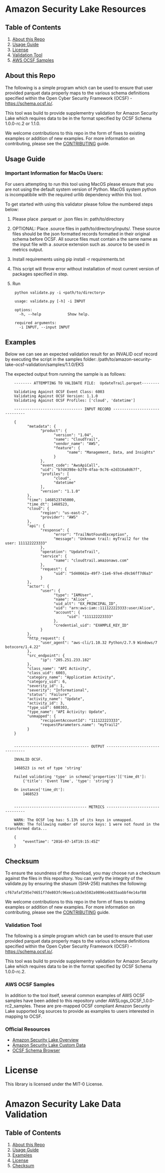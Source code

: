 Amazon Security Lake Resources
========================

## Table of Contents
1. [About this Repo](#About)
2. [Usage Guide](#Usage)
3. [License](#License)
4. [Validation Tool](#Validation)
5. [AWS OCSF Samples](#samples)

## About this Repo <a name="About"></a>

The following is a simple program which can be used to ensure that user provided parquet data properly maps to the various schema definitions specified within the Open Cyber Security Framework (OCSF) - https://schema.ocsf.io/. 

This tool was build to provide supplementry validation for Amazon Security Lake which requires data to be in the format specified by OCSF Schema 1.0.0-rc.2 or 1.1.0.

We welcome contributions to this repo in the form of fixes to existing examples or addition of new examples. For more information on contributing, please see the [CONTRIBUTING](https://github.com/aws-samples/amazon-security-lake/blob/main/CONTRIBUTING.md) guide.


## Usage Guide <a name="Usage"></a>

### Important Information for MacOs Users:
For users attempting to run this tool using MacOS please ensure that you are not using the default system version of Python. MacOS system python is incompatibile with the required urllib dependency within this tool.

To get started with using this validator please follow the numbered steps below:

1. Please place .parquet or .json files in: path/to/directory

2. OPTIONAL: Place .source files in path/to/directory/inputs/. These source files should be the json formatted records formatted in their original schema before OCSF. All source files must contain a the same name as the input file with a .source extension such as <inputfilename>.source to be used in metrics output. 
    
3. Install requirements using 
        pip install -r requirements.txt

4. This script will throw error without installation of most current version of packages specified in step.

5. Run

		python validate.py -i <path/to/directory>
		
		usage: validate.py [-h] -i INPUT

		options:
		  -h, --help            Show help.

		required arguments:
		  -i INPUT, --input INPUT
		

## Examples <a name="Examples"></a>

Below we can see an expected validation result for an INVALID ocsf record by executing the script in the samples folder: /path/to/amazon-security-lake-ocsf-validation/samples/1.1.0/EKS

The expected output from running the sample is as follows:

		-------- ATTEMPTING TO VALIDATE FILE:  UpdateTrail.parquet--------

		Validating Against OCSF Event Class: 6003
		Validating Against OCSF Version: 1.1.0
		Validating Against OCSF Profiles: ['cloud', 'datetime']

		------------------------------- INPUT RECORD ------------------------------

		{
			  "metadata": {
					"product": {
						  "version": "1.04",
						  "name": "CloudTrail",
						  "vendor_name": "AWS",
						  "feature": {
								"name": "Management, Data, and Insights"
						  }
					},
					"event_code": "AwsApiCall",
					"uid": "b7d4398e-b2f0-4faa-9c76-e2d316a8d67f",
					"profiles": [
						  "cloud",
						  "datetime"
					],
					"version": "1.1.0"
			  },
			  "time": 1468523745000,
			  "time_dt": 1468523,
			  "cloud": {
					"region": "us-east-2",
					"provider": "AWS"
			  },
			  "api": {
					"response": {
						  "error": "TrailNotFoundException",
						  "message": "Unknown trail: myTrail2 for the user: 111122223333"
					},
					"operation": "UpdateTrail",
					"service": {
						  "name": "cloudtrail.amazonaws.com"
					},
					"request": {
						  "uid": "5d40662a-49f7-11e6-97e4-d9cb6ff7d6a3"
					}
			  },
			  "actor": {
					"user": {
						  "type": "IAMUser",
						  "name": "Alice",
						  "uid_alt": "EX_PRINCIPAL_ID",
						  "uid": "arn:aws:iam::111122223333:user/Alice",
						  "account": {
								"uid": "111122223333"
						  },
						  "credential_uid": "EXAMPLE_KEY_ID"
					}
			  },
			  "http_request": {
					"user_agent": "aws-cli/1.10.32 Python/2.7.9 Windows/7 botocore/1.4.22"
			  },
			  "src_endpoint": {
					"ip": "205.251.233.182"
			  },
			  "class_name": "API Activity",
			  "class_uid": 6003,
			  "category_name": "Application Activity",
			  "category_uid": 6,
			  "severity_id": 1,
			  "severity": "Informational",
			  "status": "Failure",
			  "activity_name": "Update",
			  "activity_id": 3,
			  "type_uid": 600303,
			  "type_name": "API Activity: Update",
			  "unmapped": {
					"recipientAccountId": "111122223333",
					"requestParameters.name": "myTrail2"
			  }
		}


		---------------------------------- OUTPUT ---------------------------------

		INVALID OCSF.

		1468523 is not of type 'string'

		Failed validating 'type' in schema['properties']['time_dt']:
			{'title': 'Event Time', 'type': 'string'}

		On instance['time_dt']:
			1468523


		--------------------------------- METRICS ---------------------------------

		WARN: The OCSF log has: 5.13% of its keys in unmapped.
		WARN: The following number of source keys: 1 were not found in the transformed data...

		{
			"eventTime": "2016-07-14T19:15:45Z"
		}



## Checksum <a name="Checksum"></a>

To ensure the soundness of the download, you may choose run a checksum against the files in this repository. You can verify the integrity of the validate.py by ensuring the shasum (SHA-256) matches the following:

	cf67afaf295e74651f7de803fc96ee1cab3e5502a9896ceb835aabbf4e14af88


We welcome contributions to this repo in the form of fixes to existing examples or addition of new examples. For more information on contributing, please see the [CONTRIBUTING](https://github.com/aws-samples/amazon-security-lake/blob/main/CONTRIBUTING.md) guide.

### Validation Tool <a name="Validation"></a>

The following is a simple program which can be used to ensure that user provided parquet data properly maps to the various schema definitions specified within the Open Cyber Security Framework (OCSF) - https://schema.ocsf.io/.

This tool was build to provide supplementry validation for Amazon Security Lake which requires data to be in the format specified by OCSF Schema 1.0.0-rc.2.

### AWS OCSF Samples <a name="samples"></a>

In addition to the tool itself, several common  examples of AWS OCSF samples have been added to this repository under AWSLogs_OCSF_1.0.0-rc2_samples. These are pre-mapped OCSF compliant Amazon Security Lake supported log sources to provide as examples to users interested in mapping to OCSF.

### Official Resources
- [Amazon Security Lake Overview](https://aws.amazon.com/security-lake/)
- [Amazon Security Lake Custom Data](https://docs.aws.amazon.com/security-lake/latest/userguide/custom-sources.html)
- [OCSF Schema Browser](https://schema.ocsf.io/)

# License <a name="License"></a>

This library is licensed under the MIT-0 License.


Amazon Security Lake Data Validation 
========================

## Table of Contents
1. [About this Repo](#About)
2. [Usage Guide](#Usage)
3. [Examples](#Examples)
4. [License](#License)
5. [Checksum](#Checksum)
